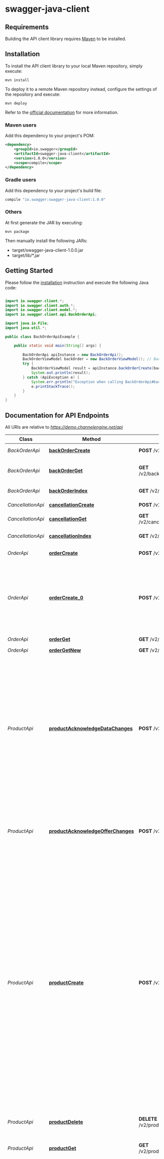 # swagger-java-client

## Requirements

Building the API client library requires [Maven](https://maven.apache.org/) to be installed.

## Installation

To install the API client library to your local Maven repository, simply execute:

```shell
mvn install
```

To deploy it to a remote Maven repository instead, configure the settings of the repository and execute:

```shell
mvn deploy
```

Refer to the [official documentation](https://maven.apache.org/plugins/maven-deploy-plugin/usage.html) for more information.

### Maven users

Add this dependency to your project's POM:

```xml
<dependency>
    <groupId>io.swagger</groupId>
    <artifactId>swagger-java-client</artifactId>
    <version>1.0.0</version>
    <scope>compile</scope>
</dependency>
```

### Gradle users

Add this dependency to your project's build file:

```groovy
compile "io.swagger:swagger-java-client:1.0.0"
```

### Others

At first generate the JAR by executing:

    mvn package

Then manually install the following JARs:

* target/swagger-java-client-1.0.0.jar
* target/lib/*.jar

## Getting Started

Please follow the [installation](#installation) instruction and execute the following Java code:

```java

import io.swagger.client.*;
import io.swagger.client.auth.*;
import io.swagger.client.model.*;
import io.swagger.client.api.BackOrderApi;

import java.io.File;
import java.util.*;

public class BackOrderApiExample {

    public static void main(String[] args) {
        
        BackOrderApi apiInstance = new BackOrderApi();
        BackOrderViewModel backOrder = new BackOrderViewModel(); // BackOrderViewModel | 
        try {
            BackOrderViewModel result = apiInstance.backOrderCreate(backOrder);
            System.out.println(result);
        } catch (ApiException e) {
            System.err.println("Exception when calling BackOrderApi#backOrderCreate");
            e.printStackTrace();
        }
    }
}

```

## Documentation for API Endpoints

All URIs are relative to *https://demo.channelengine.net/api*

Class | Method | HTTP request | Description
------------ | ------------- | ------------- | -------------
*BackOrderApi* | [**backOrderCreate**](docs/BackOrderApi.md#backOrderCreate) | **POST** /v2/backorders | Mark (part of) an order as in backorder.
*BackOrderApi* | [**backOrderGet**](docs/BackOrderApi.md#backOrderGet) | **GET** /v2/backorders/{merchantReference} | Retrieve a backorder by its reference. A back order references the order              which is temporarly out of stock.
*BackOrderApi* | [**backOrderIndex**](docs/BackOrderApi.md#backOrderIndex) | **GET** /v2/backorders | Gets all backorders created since the supplied date.
*CancellationApi* | [**cancellationCreate**](docs/CancellationApi.md#cancellationCreate) | **POST** /v2/cancellations | Mark (part of) an order as cancelled.
*CancellationApi* | [**cancellationGet**](docs/CancellationApi.md#cancellationGet) | **GET** /v2/cancellations/{merchantReference} | Get a cancellation by its merchant reference.
*CancellationApi* | [**cancellationIndex**](docs/CancellationApi.md#cancellationIndex) | **GET** /v2/cancellations | Gets all cancellations created since the supplied date.
*OrderApi* | [**orderCreate**](docs/OrderApi.md#orderCreate) | **POST** /v2/orders | Create a new order in ChannelEngine.
*OrderApi* | [**orderCreate_0**](docs/OrderApi.md#orderCreate_0) | **POST** /v2/orders/acknowledge | Acknowledge an order. By acknowledging the order the merchant can confirm that              the order has been imported. When acknowledging an order the merchant has to supply              references that uniquely identify the order and the order lines. These references              will be used in the other API calls.
*OrderApi* | [**orderGet**](docs/OrderApi.md#orderGet) | **GET** /v2/orders/{merchantReference} | 
*OrderApi* | [**orderGetNew**](docs/OrderApi.md#orderGetNew) | **GET** /v2/orders/new | Fetch newly placed orders (order with status NEW).
*ProductApi* | [**productAcknowledgeDataChanges**](docs/ProductApi.md#productAcknowledgeDataChanges) | **POST** /v2/products/data | This endpoint should be called after a call to GET &#39;v2/products/data&#39;. After a call to              this endpoint ChannelEngine &#39;knows&#39; which products are known to the channel (and the last              time they have been updated) and is therefore able to only return the products              that really have changed since the last call to POST &#39;v2/products/data&#39;.              The supplied ChannelReference will be saved              in our database and is supposed to be unique, the &#39;Updated&#39; and &#39;Removed&#39;              fields consist of ChannelReferences which are sent in a previous call              within the field &#39;Created&#39;.
*ProductApi* | [**productAcknowledgeOfferChanges**](docs/ProductApi.md#productAcknowledgeOfferChanges) | **POST** /v2/products/offers | After a call to GET &#39;v2/products/offers&#39; this endpoint should be called with the              ChannelReference of the products that are successfully updated.              Please see &#39;v2/products/data&#39; and &#39;v2/products/data&#39; for documentation.
*ProductApi* | [**productCreate**](docs/ProductApi.md#productCreate) | **POST** /v2/products | Create a product. The parent serves as the &#39;base&#39; product of the children.              For example, the children could be different sizes or colors of the parent product.              For channels where every size and color are different products this does not make any difference              (the children will just be sent separately, while ignoring the parent).              But there are channels where the parent and the children need to be sent together, for example              when there is one product with a list of sizes. In this case all the product information is retrieved              from the parent product while the size list is generated from the children.                            Note that the parent itself is a &#39;blueprint&#39; of the child products and we do our best to make sure it              does not end up on the marketplaces itself. Only the children can be purchased.                            It&#39;s not possible to nest parent and children more than one level (A parent can have many children,              but any child cannot itself also have children).                            The supplied MerchantProductReference needs to be unique.
*ProductApi* | [**productDelete**](docs/ProductApi.md#productDelete) | **DELETE** /v2/products/{merchantReference} | Deactivate a product based on the merchant reference.              Note that we do not really delete a product, as the product              might still be referenced by orders etc.
*ProductApi* | [**productGet**](docs/ProductApi.md#productGet) | **GET** /v2/products/{merchantReference} | Retrieve a product based on the merchant reference.
*ProductApi* | [**productGetDataChanges**](docs/ProductApi.md#productGetDataChanges) | **GET** /v2/products/data | Get all products which have changes since the post http call to POST &#39;v2/products/data&#39;.              The response contains the products which should be created, updated or removed from the channel.              After the products have been received and processed successfully &#39;v2/products/data&#39; should              be called with the merchant references of the products which have been processed (see POST &#39;v2/products/data&#39;).               ChannelEnginewill save this information to make sure that the next call to GET &#39;v2/products/data&#39; only returns the              products that really have changes (and therefore should be created, updated or deleted).              A channel willing to integrate with channelengine should therefore only do the following things:                  1. Periodically poll &#39;v2/products/data&#39; for changes.                  2. If any products are returned, save, update or remove these products.                  3. Send the merchant references of the products that have succesfully been processed                  in step 2 to POST &#39;v2/products/data&#39;.                               These three simple steps will make sure that the products on the channel will be synchronized               with the products on ChannelEngine. ChannelEngine will use the API key to determine the customer              whose products should be returned.
*ProductApi* | [**productGetOfferChanges**](docs/ProductApi.md#productGetOfferChanges) | **GET** /v2/products/offers | GET &#39;v2/products/offers&#39; and POST &#39;v2/products/offers&#39; closely resemble GET &#39;v2/products/data&#39; and POST &#39;v2/products/data&#39;. See the &#39;v2/products/data&#39;              endpoints for documentation. The difference between both endpoints is that &#39;v2/products/offers&#39; only returns Price and Stock updates and can (and should)              therefore be called more often to keep this information (which might change frequently) up to date.
*ReturnApi* | [**returnCreate**](docs/ReturnApi.md#returnCreate) | **POST** /v2/returns | Mark (part of) an order as returned by the customer
*ReturnApi* | [**returnGet**](docs/ReturnApi.md#returnGet) | **GET** /v2/returns/{merchantReference} | Get a return by its merchant reference.
*ReturnApi* | [**returnIndex**](docs/ReturnApi.md#returnIndex) | **GET** /v2/returns | Gets all returns created since the supplied date.
*ShipmentApi* | [**shipmentCreate**](docs/ShipmentApi.md#shipmentCreate) | **POST** /v2/shipments | Mark (part of) an order as shipped.
*ShipmentApi* | [**shipmentGet**](docs/ShipmentApi.md#shipmentGet) | **GET** /v2/shipments/{merchantReference} | Get a shipment by its merchant reference.
*ShipmentApi* | [**shipmentIndex**](docs/ShipmentApi.md#shipmentIndex) | **GET** /v2/shipments | Gets all shipments created since the supplied date.


## Documentation for Models

 - [AcknowledgementLineViewModel](docs/AcknowledgementLineViewModel.md)
 - [Address](docs/Address.md)
 - [BackOrderLineViewModel](docs/BackOrderLineViewModel.md)
 - [BackOrderViewModel](docs/BackOrderViewModel.md)
 - [CancellationLineViewModel](docs/CancellationLineViewModel.md)
 - [CancellationViewModel](docs/CancellationViewModel.md)
 - [CreateOrderLineViewModel](docs/CreateOrderLineViewModel.md)
 - [CreateOrderViewModel](docs/CreateOrderViewModel.md)
 - [Object](docs/Object.md)
 - [OfferViewModel](docs/OfferViewModel.md)
 - [OrderAcknowledgementViewModel](docs/OrderAcknowledgementViewModel.md)
 - [OrderLineViewModel](docs/OrderLineViewModel.md)
 - [OrderViewModel](docs/OrderViewModel.md)
 - [ProcessedChanges](docs/ProcessedChanges.md)
 - [ProductChangesViewModel](docs/ProductChangesViewModel.md)
 - [ProductRequestViewModel](docs/ProductRequestViewModel.md)
 - [ProductResponseViewModel](docs/ProductResponseViewModel.md)
 - [ProductViewModel](docs/ProductViewModel.md)
 - [References](docs/References.md)
 - [ReturnLineViewModel](docs/ReturnLineViewModel.md)
 - [ReturnViewModel](docs/ReturnViewModel.md)
 - [ShipmentLineViewModel](docs/ShipmentLineViewModel.md)
 - [ShipmentMethod](docs/ShipmentMethod.md)
 - [ShipmentViewModel](docs/ShipmentViewModel.md)


## Documentation for Authorization

Authentication schemes defined for the API:
### apikey

- **Type**: API key
- **API key parameter name**: apikey
- **Location**: URL query string


## Recommendation

It's recommended to create an instance of `ApiClient` per thread in a multithreaded environment to avoid any potential issue.

## Author



